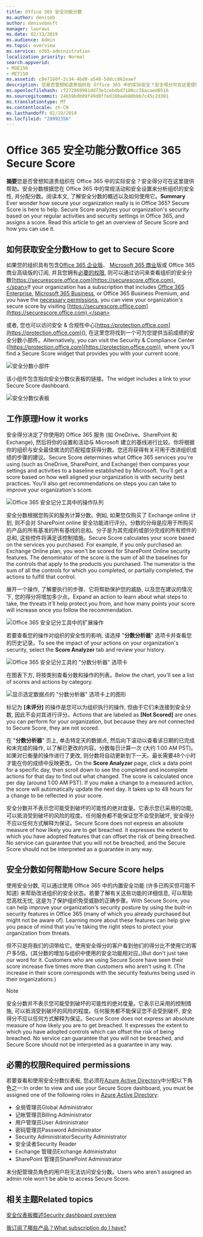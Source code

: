 ```yaml
---
title: Office 365 安全功能分数
ms.author: deniseb
author: denisebmsft
manager: laurawi
ms.date: 02/13/2019
ms.audience: Admin
ms.topic: overview
ms.service: o365-administration
localization_priority: Normal
search.appverid:
- MOE150
- MET150
ms.assetid: c9e7160f-2c34-4bd0-a548-5ddcc862eaef
description: 您是否曾想知道贵组织在 Office 365 中的实际安全？安全得分可在这里提供帮助。安全分数根据您在 Office 365 中的常规活动和安全设置来分析组织的安全性, 并分配分数。
ms.openlocfilehash: cf272869981dd73e1ceb4bd7180cc16acaed0516
ms.sourcegitcommit: 24659bdb09f49d0ffed180a4b80bbb7c45c2d301
ms.translationtype: MT
ms.contentlocale: zh-CN
ms.lasthandoff: 02/19/2019
ms.locfileid: "29992356"
---
```

# <a name="office-365-secure-score"></a><span data-ttu-id="7327d-105">Office 365 安全功能分数</span><span class="sxs-lookup"><span data-stu-id="7327d-105">Office 365 Secure Score</span></span>

<span data-ttu-id="7327d-p102">**摘要**您是否曾想知道贵组织在 Office 365 中的实际安全？安全得分可在这里提供帮助。安全分数根据您在 Office 365 中的常规活动和安全设置来分析组织的安全性, 并分配分数。阅读本文, 了解安全分数的概述以及如何使用它。</span><span class="sxs-lookup"><span data-stu-id="7327d-p102">**Summary** Ever wonder how secure your organization really is in Office 365? Secure Score is here to help. Secure Score analyzes your organization's security  based on your regular activities and security settings in Office 365, and assigns a score. Read this article to get an overview of Secure Score and how you can use it.</span></span>
  
## <a name="how-to-get-to-secure-score"></a><span data-ttu-id="7327d-110">如何获取安全分数</span><span class="sxs-lookup"><span data-stu-id="7327d-110">How to get to Secure Score</span></span>

<span data-ttu-id="7327d-111">如果您的组织具有包含[Office 365 企业版](https://docs.microsoft.com/office365/enterprise/)、 [Microsoft 365 商业](https://docs.microsoft.com/microsoft-365/business/)版或 Office 365 商业高级版的订阅, 并且您拥有[必要的权限](#required-permissions), 则可以通过访问来查看组织的安全分数[https://securescore.office.com](https://securescore.office.com).</span><span class="sxs-lookup"><span data-stu-id="7327d-111">If your organization has a subscription that includes [Office 365 Enterprise](https://docs.microsoft.com/office365/enterprise/), [Microsoft 365 Business](https://docs.microsoft.com/microsoft-365/business/), or Office 365 Business Premium, and you have the [necessary permissions](#required-permissions), you can view your organization's secure score by visiting [https://securescore.office.com](https://securescore.office.com).</span></span> 

<span data-ttu-id="7327d-112">或者, 您也可以访问安全 & 合规性中心[https://protection.office.com](https://protection.office.com)(), 在这里您将找到一个可为您提供当前成绩的安全分数小部件。</span><span class="sxs-lookup"><span data-stu-id="7327d-112">Alternatively, you can visit the Security & Compliance Center ([https://protection.office.com](https://protection.office.com)), where you'll find a Secure Score widget that provides you with your current score.</span></span>

![安全分数小部件](media/SecureScoreWidget-o365.png)

<span data-ttu-id="7327d-114">该小组件包含指向安全分数仪表板的链接。</span><span class="sxs-lookup"><span data-stu-id="7327d-114">The widget includes a link to your Secure Score dashboard.</span></span>

![安全分数仪表板](media/SecureScore-WelcomeScreen.png)
  
## <a name="how-it-works"></a><span data-ttu-id="7327d-116">工作原理</span><span class="sxs-lookup"><span data-stu-id="7327d-116">How it works</span></span>

<span data-ttu-id="7327d-p103">安全得分决定了你使用的 Office 365 服务 (如 OneDrive、SharePoint 和 Exchange), 然后将你的设置和活动与 Microsoft 建立的基线进行比较。你将根据你的组织与安全最佳做法的匹配程度获得分数。您还将获得有关可用于改进组织成绩的步骤的建议。</span><span class="sxs-lookup"><span data-stu-id="7327d-p103">Secure Score determines what Office 365 services you're using (such as OneDrive, SharePoint, and Exchange) then compares your settings and activities to a baseline established by Microsoft. You'll get a score based on how well aligned your organization is with security best practices. You'll also get recommendations on steps you can take to improve your organization's score.</span></span> 
  
![Office 365 安全记分工具中的操作队列](media/SecureScore-ActionsToTake.png)
  
<span data-ttu-id="7327d-p104">安全分数根据您购买的服务计算分数。例如, 如果您仅购买了 Exchange online 计划, 则不会对 SharePoint online 安全功能进行评分。分数的分母是应用于所购买的产品的所有基准的所有基线的总和。分子是为其完成的或部分完成的所有控件的总和, 这些控件将满足该控制措施。</span><span class="sxs-lookup"><span data-stu-id="7327d-p104">Secure Score calculates your score based on the services you purchased. For example, if you only purchased an Exchange Online plan, you won't be scored for SharePoint Online security features. The denominator of the score is the sum of all the baselines for the controls that apply to the products you purchased. The numerator is the sum of all the controls for which you completed, or partially completed, the actions to fulfill that control.</span></span>

<span data-ttu-id="7327d-125">展开一个操作, 了解要执行的步骤、它将帮助保护您的威胁, 以及您在建议的情况下, 您的得分将增加多少点。</span><span class="sxs-lookup"><span data-stu-id="7327d-125">Expand an action to learn about what steps to take, the threats it'll help protect you from, and how many points your score will increase once you follow the recommendation.</span></span>
  
![Office 365 安全记分工具中的扩展操作](media/SecureScore-DetailedActionToTake.png)
  
<span data-ttu-id="7327d-127">若要查看您的操作对组织的安全性的影响, 请选择 "**分数分析器**" 选项卡并查看您的历史记录。</span><span class="sxs-lookup"><span data-stu-id="7327d-127">To see the impact of your actions on your organization's security, select the **Score Analyzer** tab and review your history.</span></span> 
  
![Office 365 安全记分工具的 "分数分析器" 选项卡](media/SecureScore-ScoreAnalyzer-7days.png)
  
<span data-ttu-id="7327d-129">在图表下方, 将按类别查看分数和操作的列表。</span><span class="sxs-lookup"><span data-stu-id="7327d-129">Below the chart, you'll see a list of scores and actions by category.</span></span> 
  
![显示选定数据点的 "分数分析器" 选项卡上的图形](media/SecureScore-Analyzer-breakdownbelowchart.png)
 
<span data-ttu-id="7327d-131">标记为 **[未评分]** 的操作是您可以为组织执行的操作, 但由于它们未连接到安全分数, 因此不会对其进行评分。</span><span class="sxs-lookup"><span data-stu-id="7327d-131">Actions that are labeled as **[Not Scored]** are ones you can perform for your organization, but because they are not connected to Secure Score, they are not scored.</span></span>  

<span data-ttu-id="7327d-p105">在 "**分数分析器**" 页上, 单击特定天的数据点, 然后向下滚动以查看该日期的已完成和未完成的操作, 以了解已更改的内容。分数每日计算一次 (大约 1:00 AM PST)。如果对已衡量的操作进行了更改, 则分数将自动更新到下一天。最长需要48个小时才能在你的成绩中反映更改。</span><span class="sxs-lookup"><span data-stu-id="7327d-p105">On the **Score Analyzer** page, click a data point for a specific day, then scroll down to see the completed and incomplete actions for that day to find out what changed. The score is calculated once per day (around 1:00 AM PST). If you make a change to a measured action, the score will automatically update the next day. It takes up to 48 hours for a change to be reflected in your score.</span></span>

<span data-ttu-id="7327d-p106">安全分数并不表示您可能受到破坏的可能性的绝对度量。它表示您已采用的功能, 可以抵消受到破坏的风险的程度。任何服务都不能保证您不会受到破坏, 安全得分不应以任何方式解释为保证。</span><span class="sxs-lookup"><span data-stu-id="7327d-p106">Secure Score does not express an absolute measure of how likely you are to get breached. It expresses the extent to which you have adopted features that can offset the risk of being breached. No service can guarantee that you will not be breached, and the Secure Score should not be interpreted as a guarantee in any way.</span></span>
 
## <a name="how-secure-score-helps"></a><span data-ttu-id="7327d-139">安全分数如何帮助</span><span class="sxs-lookup"><span data-stu-id="7327d-139">How Secure Score helps</span></span>

<span data-ttu-id="7327d-p107">使用安全分数, 可以通过使用 Office 365 中的内置安全功能 (许多已购买但可能不知道) 来帮助改进组织的安全状态。若要了解有关这些功能的详细信息, 可以帮助您高枕无忧, 这是为了保护组织免受威胁的正确步骤。</span><span class="sxs-lookup"><span data-stu-id="7327d-p107">With Secure Score, you can help improve your organization's security posture by using the built-in security features in Office 365 (many of which you already purchased but might not be aware of). Learning more about these features can help give you peace of mind that you're taking the right steps to protect your organization from threats.</span></span>
  
<span data-ttu-id="7327d-p108">但不只是将我们的词带给它。使用安全得分的客户看到他们的得分比不使用它的客户多5倍。(其分数的增加与组织中使用的安全功能相对应。)</span><span class="sxs-lookup"><span data-stu-id="7327d-p108">But don't just take our word for it. Customers who are using Secure Score have seen their score increase five times more than customers who aren't using it. (The increase in their score corresponds with the security features being used in their organizations.)</span></span>
  
> [!NOTE]
> <span data-ttu-id="7327d-p109">安全分数并不表示您可能受到破坏的可能性的绝对度量。它表示已采用的控制措施, 可以抵消受到破坏的风险的程度。任何服务都不能保证您不会受到破坏, 安全得分不应以任何方式解释为保证。</span><span class="sxs-lookup"><span data-stu-id="7327d-p109">Secure Score does not express an absolute measure of how likely you are to get breached. It expresses the extent to which you have adopted controls which can offset the risk of being breached. No service can guarantee that you will not be breached, and Secure Score should not be interpreted as a guarantee in any way.</span></span> 
  
## <a name="required-permissions"></a><span data-ttu-id="7327d-148">必需的权限</span><span class="sxs-lookup"><span data-stu-id="7327d-148">Required permissions</span></span>

<span data-ttu-id="7327d-149">若要查看和使用安全分数仪表板, 您必须在[Azure Active Directory](https://docs.microsoft.com/azure/active-directory/users-groups-roles/directory-assign-admin-roles#available-roles)中分配以下角色之一:</span><span class="sxs-lookup"><span data-stu-id="7327d-149">In order to view and use your Secure Score dashboard, you must be assigned one of the following roles in [Azure Active Directory](https://docs.microsoft.com/azure/active-directory/users-groups-roles/directory-assign-admin-roles#available-roles):</span></span>
- <span data-ttu-id="7327d-150">全局管理员</span><span class="sxs-lookup"><span data-stu-id="7327d-150">Global Administrator</span></span>
- <span data-ttu-id="7327d-151">记帐管理员</span><span class="sxs-lookup"><span data-stu-id="7327d-151">Billing Administrator</span></span>
- <span data-ttu-id="7327d-152">用户管理员</span><span class="sxs-lookup"><span data-stu-id="7327d-152">User Administrator</span></span>
- <span data-ttu-id="7327d-153">密码管理员</span><span class="sxs-lookup"><span data-stu-id="7327d-153">Password Administrator</span></span>
- <span data-ttu-id="7327d-154">Security Administrator</span><span class="sxs-lookup"><span data-stu-id="7327d-154">Security Administrator</span></span>
- <span data-ttu-id="7327d-155">安全读者</span><span class="sxs-lookup"><span data-stu-id="7327d-155">Security Reader</span></span>
- <span data-ttu-id="7327d-156">Exchange 管理员</span><span class="sxs-lookup"><span data-stu-id="7327d-156">Exchange Administrator</span></span>
- <span data-ttu-id="7327d-157">SharePoint 管理员</span><span class="sxs-lookup"><span data-stu-id="7327d-157">SharePoint Administrator</span></span>

 <span data-ttu-id="7327d-158">未分配管理员角色的用户将无法访问安全分数。</span><span class="sxs-lookup"><span data-stu-id="7327d-158">Users who aren't assigned an admin role won't be able to access Secure Score.</span></span>

## <a name="related-topics"></a><span data-ttu-id="7327d-159">相关主题</span><span class="sxs-lookup"><span data-stu-id="7327d-159">Related topics</span></span>

[<span data-ttu-id="7327d-160">安全仪表板概述</span><span class="sxs-lookup"><span data-stu-id="7327d-160">Security dashboard overview</span></span>](security-dashboard.md)

[<span data-ttu-id="7327d-161">我订阅了哪些产品？</span><span class="sxs-lookup"><span data-stu-id="7327d-161">What subscription do I have?</span></span>](https://docs.microsoft.com/office365/admin/admin-overview/what-subscription-do-i-have?view=o365-worldwide)
